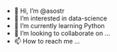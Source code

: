 - 👋 Hi, I’m @asostr
- 👀 I’m interested in data-science
- 🌱 I’m currently learning Python
- 💞️ I’m looking to collaborate on ...
- 📫 How to reach me ...

<!---
asostr/asostr is a ✨ special ✨ repository because its `README.md` (this file) appears on your GitHub profile.
You can click the Preview link to take a look at your changes.
--->
